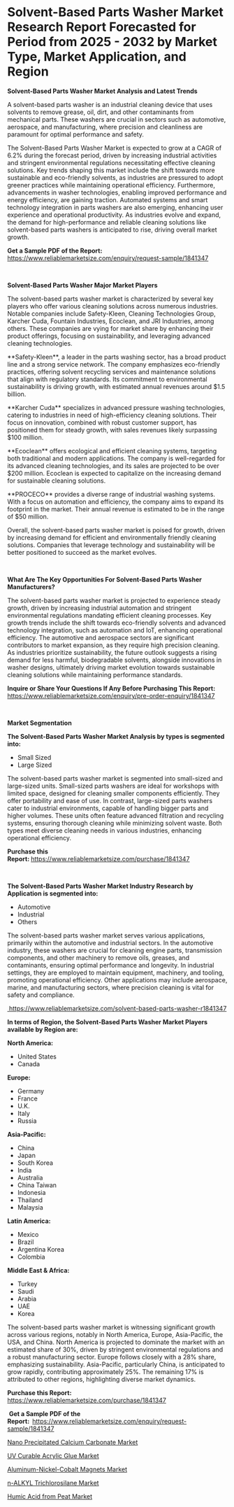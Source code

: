 <p><h1>Solvent-Based Parts Washer Market Research Report Forecasted for Period from 2025 -  2032 by Market Type, Market Application, and Region</h1></p><p><strong>Solvent-Based Parts Washer Market Analysis and Latest Trends</strong></p>
<p><p>A solvent-based parts washer is an industrial cleaning device that uses solvents to remove grease, oil, dirt, and other contaminants from mechanical parts. These washers are crucial in sectors such as automotive, aerospace, and manufacturing, where precision and cleanliness are paramount for optimal performance and safety.</p><p>The Solvent-Based Parts Washer Market is expected to grow at a CAGR of 6.2% during the forecast period, driven by increasing industrial activities and stringent environmental regulations necessitating effective cleaning solutions. Key trends shaping this market include the shift towards more sustainable and eco-friendly solvents, as industries are pressured to adopt greener practices while maintaining operational efficiency. Furthermore, advancements in washer technologies, enabling improved performance and energy efficiency, are gaining traction. Automated systems and smart technology integration in parts washers are also emerging, enhancing user experience and operational productivity. As industries evolve and expand, the demand for high-performance and reliable cleaning solutions like solvent-based parts washers is anticipated to rise, driving overall market growth.</p></p>
<p><strong>Get a Sample PDF of the Report:&nbsp;</strong> <a href="https://www.reliablemarketsize.com/enquiry/request-sample/1841347?utm_campaign=2034&utm_medium=2&utm_source=Github&utm_content=ia&utm_term=28022025&utm_id=solvent-based-parts-washer">https://www.reliablemarketsize.com/enquiry/request-sample/1841347</a></p>
<p>&nbsp;</p>
<p><strong>Solvent-Based Parts Washer Major Market Players</strong></p>
<p><p>The solvent-based parts washer market is characterized by several key players who offer various cleaning solutions across numerous industries. Notable companies include Safety-Kleen, Cleaning Technologies Group, Karcher Cuda, Fountain Industries, Ecoclean, and JRI Industries, among others. These companies are vying for market share by enhancing their product offerings, focusing on sustainability, and leveraging advanced cleaning technologies.</p><p>**Safety-Kleen**, a leader in the parts washing sector, has a broad product line and a strong service network. The company emphasizes eco-friendly practices, offering solvent recycling services and maintenance solutions that align with regulatory standards. Its commitment to environmental sustainability is driving growth, with estimated annual revenues around $1.5 billion.</p><p>**Karcher Cuda** specializes in advanced pressure washing technologies, catering to industries in need of high-efficiency cleaning solutions. Their focus on innovation, combined with robust customer support, has positioned them for steady growth, with sales revenues likely surpassing $100 million.</p><p>**Ecoclean** offers ecological and efficient cleaning systems, targeting both traditional and modern applications. The company is well-regarded for its advanced cleaning technologies, and its sales are projected to be over $200 million. Ecoclean is expected to capitalize on the increasing demand for sustainable cleaning solutions.</p><p>**PROCECO** provides a diverse range of industrial washing systems. With a focus on automation and efficiency, the company aims to expand its footprint in the market. Their annual revenue is estimated to be in the range of $50 million.</p><p>Overall, the solvent-based parts washer market is poised for growth, driven by increasing demand for efficient and environmentally friendly cleaning solutions. Companies that leverage technology and sustainability will be better positioned to succeed as the market evolves.</p></p>
<p>&nbsp;</p>
<p><strong>What Are The Key Opportunities For Solvent-Based Parts Washer Manufacturers?</strong></p>
<p><p>The solvent-based parts washer market is projected to experience steady growth, driven by increasing industrial automation and stringent environmental regulations mandating efficient cleaning processes. Key growth trends include the shift towards eco-friendly solvents and advanced technology integration, such as automation and IoT, enhancing operational efficiency. The automotive and aerospace sectors are significant contributors to market expansion, as they require high precision cleaning. As industries prioritize sustainability, the future outlook suggests a rising demand for less harmful, biodegradable solvents, alongside innovations in washer designs, ultimately driving market evolution towards sustainable cleaning solutions while maintaining performance standards.</p></p>
<p><strong>Inquire or Share Your Questions If Any Before Purchasing This Report:</strong> <a href="https://www.reliablemarketsize.com/enquiry/pre-order-enquiry/1841347?utm_campaign=2034&utm_medium=2&utm_source=Github&utm_content=ia&utm_term=28022025&utm_id=solvent-based-parts-washer">https://www.reliablemarketsize.com/enquiry/pre-order-enquiry/1841347</a></p>
<p>&nbsp;</p>
<p><strong>Market Segmentation</strong></p>
<p><strong>The Solvent-Based Parts Washer Market Analysis by types is segmented into:</strong></p>
<p><ul><li>Small Sized</li><li>Large Sized</li></ul></p>
<p><p>The solvent-based parts washer market is segmented into small-sized and large-sized units. Small-sized parts washers are ideal for workshops with limited space, designed for cleaning smaller components efficiently. They offer portability and ease of use. In contrast, large-sized parts washers cater to industrial environments, capable of handling bigger parts and higher volumes. These units often feature advanced filtration and recycling systems, ensuring thorough cleaning while minimizing solvent waste. Both types meet diverse cleaning needs in various industries, enhancing operational efficiency.</p></p>
<p><strong>Purchase this Report:&nbsp;</strong><a href="https://www.reliablemarketsize.com/purchase/1841347?utm_campaign=2034&utm_medium=2&utm_source=Github&utm_content=ia&utm_term=28022025&utm_id=solvent-based-parts-washer">https://www.reliablemarketsize.com/purchase/1841347</a></p>
<p>&nbsp;</p>
<p><strong>The Solvent-Based Parts Washer Market Industry Research by Application is segmented into:</strong></p>
<p><ul><li>Automotive</li><li>Industrial</li><li>Others</li></ul></p>
<p><p>The solvent-based parts washer market serves various applications, primarily within the automotive and industrial sectors. In the automotive industry, these washers are crucial for cleaning engine parts, transmission components, and other machinery to remove oils, greases, and contaminants, ensuring optimal performance and longevity. In industrial settings, they are employed to maintain equipment, machinery, and tooling, promoting operational efficiency. Other applications may include aerospace, marine, and manufacturing sectors, where precision cleaning is vital for safety and compliance.</p></p>
<p><a href="https://www.reliablemarketsize.com/solvent-based-parts-washer-r1841347?utm_campaign=2034&utm_medium=2&utm_source=Github&utm_content=ia&utm_term=28022025&utm_id=solvent-based-parts-washer">&nbsp;https://www.reliablemarketsize.com/solvent-based-parts-washer-r1841347</a></p>
<p><strong>In terms of Region, the Solvent-Based Parts Washer Market Players available by Region are:</strong></p>
<p>
    <p> <strong> North America: </strong>
        <ul>
            <li>United States</li>
            <li>Canada</li>
        </ul>
        </p> 
    <p> <strong> Europe: </strong>
        <ul>
            <li>Germany</li>
            <li>France</li>
            <li>U.K.</li>
            <li>Italy</li>
            <li>Russia</li>
        </ul>
        </p> 
    <p> <strong> Asia-Pacific: </strong>
        <ul>
            <li>China</li>
            <li>Japan</li>
            <li>South Korea</li>
            <li>India</li>
            <li>Australia</li>
            <li>China Taiwan</li>
            <li>Indonesia</li>
            <li>Thailand</li>
            <li>Malaysia</li>
        </ul>
        </p> 
    <p> <strong> Latin America: </strong>
        <ul>
            <li>Mexico</li>
            <li>Brazil</li>
            <li>Argentina Korea</li>
            <li>Colombia</li>
        </ul>
        </p> 
    <p> <strong> Middle East & Africa: </strong>
        <ul>
            <li>Turkey</li>
            <li>Saudi</li>
            <li>Arabia</li>
            <li>UAE</li>
            <li>Korea</li>
        </ul>
    </p>
    </p>
<p><p>The solvent-based parts washer market is witnessing significant growth across various regions, notably in North America, Europe, Asia-Pacific, the USA, and China. North America is projected to dominate the market with an estimated share of 30%, driven by stringent environmental regulations and a robust manufacturing sector. Europe follows closely with a 28% share, emphasizing sustainability. Asia-Pacific, particularly China, is anticipated to grow rapidly, contributing approximately 25%. The remaining 17% is attributed to other regions, highlighting diverse market dynamics.</p></p>
<p><strong>Purchase this Report: </strong><a href="https://www.reliablemarketsize.com/purchase/1841347?utm_campaign=2034&utm_medium=2&utm_source=Github&utm_content=ia&utm_term=28022025&utm_id=solvent-based-parts-washer">https://www.reliablemarketsize.com/purchase/1841347</a></p>
<p>&nbsp;<strong>Get a Sample PDF of the Report:&nbsp;&nbsp;</strong><a href="https://www.reliablemarketsize.com/enquiry/request-sample/1841347?utm_campaign=2034&utm_medium=2&utm_source=Github&utm_content=ia&utm_term=28022025&utm_id=solvent-based-parts-washer">https://www.reliablemarketsize.com/enquiry/request-sample/1841347</a></p>
<p><strong></strong></p>
<p><p><a href="https://github.com/amagloeaad54/Market-Research-Report-List-1/blob/main/nano-precipitated-calcium-carbonate-market.md?utm_campaign=2034&utm_medium=2&utm_source=Github&utm_content=ia&utm_term=28022025&utm_id=solvent-based-parts-washer">Nano Precipitated Calcium Carbonate Market</a></p><p><a href="https://github.com/porstgowinjq/Market-Research-Report-List-1/blob/main/uv-curable-acrylic-glue-market.md?utm_campaign=2034&utm_medium=2&utm_source=Github&utm_content=ia&utm_term=28022025&utm_id=solvent-based-parts-washer">UV Curable Acrylic Glue Market</a></p><p><a href="https://github.com/blauetrelawz/Market-Research-Report-List-1/blob/main/aluminum-nickel-cobalt-magnets-market.md?utm_campaign=2034&utm_medium=2&utm_source=Github&utm_content=ia&utm_term=28022025&utm_id=solvent-based-parts-washer">Aluminum-Nickel-Cobalt Magnets Market</a></p><p><a href="https://github.com/ximensbisade/Market-Research-Report-List-1/blob/main/n-alkyl-trichlorosilane-market.md?utm_campaign=2034&utm_medium=2&utm_source=Github&utm_content=ia&utm_term=28022025&utm_id=solvent-based-parts-washer">n-ALKYL Trichlorosilane Market</a></p><p><a href="https://github.com/elizabethdagraca/Market-Research-Report-List-5/blob/main/humic-acid-from-peat-market.md?utm_campaign=2034&utm_medium=2&utm_source=Github&utm_content=ia&utm_term=28022025&utm_id=solvent-based-parts-washer">Humic Acid from Peat Market</a></p></p>